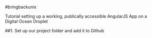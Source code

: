 #bringbackunix

Tutorial setting up a working, publically accessible AngularJS App on a Digital Ocean Droplet


##1. Set up our project folder and add it to Github
